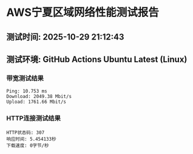 # AWS宁夏区域网络性能测试报告
## 测试时间: 2025-10-29 21:12:43
## 测试环境: GitHub Actions Ubuntu Latest (Linux)

### 带宽测试结果
```
Ping: 10.753 ms
Download: 2049.38 Mbit/s
Upload: 1761.66 Mbit/s
```

### HTTP连接测试结果
```
HTTP状态码: 307
响应时间: 5.454133秒
下载速度: 0字节/秒
```

